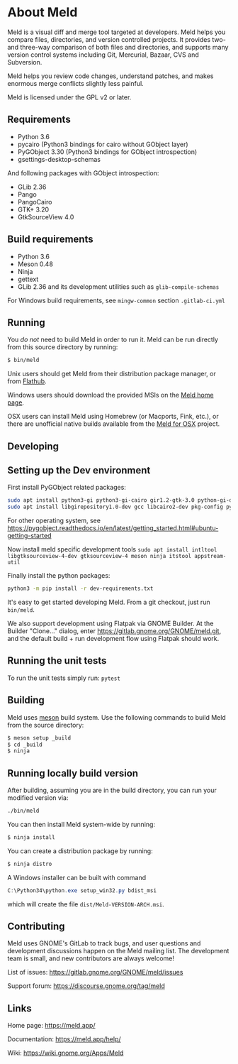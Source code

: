 
About Meld
==========

Meld is a visual diff and merge tool targeted at developers. Meld helps you
compare files, directories, and version controlled projects. It provides
two- and three-way comparison of both files and directories, and supports
many version control systems including Git, Mercurial, Bazaar, CVS and Subversion.

Meld helps you review code changes, understand patches, and makes enormous
merge conflicts slightly less painful.

Meld is licensed under the GPL v2 or later.


Requirements
------------

* Python 3.6
* pycairo (Python3 bindings for cairo without GObject layer)
* PyGObject 3.30 (Python3 bindings for GObject introspection)
* gsettings-desktop-schemas

And following packages with GObject introspection:

* GLib 2.36
* Pango
* PangoCairo
* GTK+ 3.20
* GtkSourceView 4.0


Build requirements
------------------

* Python 3.6
* Meson 0.48
* Ninja
* gettext
* GLib 2.36 and its development utilities such as `glib-compile-schemas`

For Windows build requirements, see `mingw-common` section `.gitlab-ci.yml`


Running
-------

You *do not* need to build Meld in order to run it. Meld can be run directly
from this source directory by running:

```sh
$ bin/meld
```

Unix users should get Meld from their distribution package manager, or from
[Flathub](https://flathub.org/).

Windows users should download the provided MSIs on the
[Meld home page](https://meld.app/).

OSX users can install Meld using Homebrew (or Macports, Fink, etc.), or there
are unofficial native builds available from the
[Meld for OSX](https://yousseb.github.io/meld/) project.



Developing
----------

## Setting up the Dev environment ##

First install PyGObject related packages:
```sh
sudo apt install python3-gi python3-gi-cairo gir1.2-gtk-3.0 python-gi-dev python3-cairo-dev
sudo apt install libgirepository1.0-dev gcc libcairo2-dev pkg-config python3-dev gir1.2-gtk-3.0
```

For other operating system, see https://pygobject.readthedocs.io/en/latest/getting_started.html#ubuntu-getting-started

Now install meld specific development tools
`sudo apt install intltool libgtksourceview-4-dev gtksourceview-4 meson ninja itstool appstream-util`

Finally install the python packages:

```sh
python3 -m pip install -r dev-requirements.txt
```

It's easy to get started developing Meld. From a git checkout, just run
`bin/meld`.

We also support development using Flatpak via GNOME Builder. At the Builder
"Clone..." dialog, enter https://gitlab.gnome.org/GNOME/meld.git, and the
default build + run development flow using Flatpak should work.

## Running the unit tests ##
To run the unit tests simply run:
`pytest`


Building
--------

Meld uses [meson](https://mesonbuild.com/) build system. Use the following
commands to build Meld from the source directory:

```sh
$ meson setup _build
$ cd _build
$ ninja
```

## Running locally build version ##
After building, assuming you are in the build directory, 
you can run your modified version via:

```sh
./bin/meld
```

You can then install Meld system-wide by running:

```sh
$ ninja install
```

You can create a distribution package by running:
```sh
$ ninja distro
```

A Windows installer can be built with command

```powershell
C:\Python34\python.exe setup_win32.py bdist_msi
```

which will create the file `dist/Meld-VERSION-ARCH.msi`.


Contributing
------------

Meld uses GNOME's GitLab to track bugs, and user questions and development
discussions happen on the Meld mailing list. The development team is small,
and new contributors are always welcome!

List of issues: https://gitlab.gnome.org/GNOME/meld/issues

Support forum:  https://discourse.gnome.org/tag/meld



Links
-----

Home page:      https://meld.app/

Documentation:  https://meld.app/help/

Wiki:           https://wiki.gnome.org/Apps/Meld
